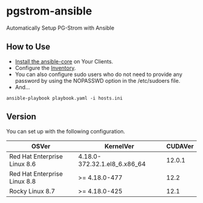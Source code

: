 # pgstrom-ansible

 Automatically Setup PG-Strom with Ansible

## How to Use

- [Install the ansible-core](https://docs.ansible.com/ansible/latest/installation_guide/intro_installation.html) on Your Clients.
- Configure the [Inventory](https://docs.ansible.com/ansible/latest/getting_started/index.html). 
- You can also configure sudo users who do not need to provide any password by using the NOPASSWD option in the /etc/sudoers file.
- And...

```shell
ansible-playbook playbook.yaml -i hosts.ini
```

## Version

You can set up with the following configuration.

| OSVer | KernelVer | CUDAVer |
| --- | --- | --- |
| Red Hat Enterprise Linux 8.6 | 4.18.0-372.32.1.el8_6.x86_64 | 12.0.1 |
| Red Hat Enterprise Linux 8.8 | >= 4.18.0-477 | 12.2 |
| Rocky Linux 8.7 | >= 4.18.0-425 | 12.1 |
